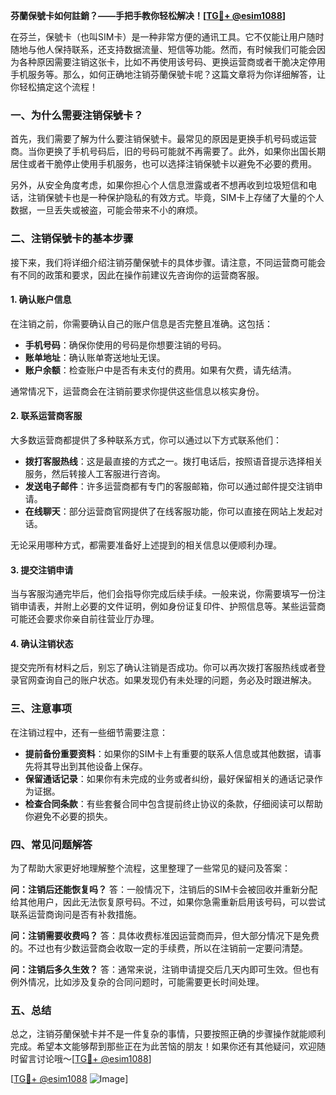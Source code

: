 **芬蘭保號卡如何註銷？——手把手教你轻松解决！[[TG💪+ @esim1088](https://t.me/s/esim1088)]**

在芬兰，保號卡（也叫SIM卡）是一种非常方便的通讯工具。它不仅能让用户随时随地与他人保持联系，还支持数据流量、短信等功能。然而，有时候我们可能会因为各种原因需要注销这张卡，比如不再使用该号码、更换运营商或者干脆决定停用手机服务等。那么，如何正确地注销芬蘭保號卡呢？这篇文章将为你详细解答，让你轻松搞定这个流程！

### 一、为什么需要注销保號卡？

首先，我们需要了解为什么要注销保號卡。最常见的原因是更换手机号码或运营商。当你更换了手机号码后，旧的号码可能就不再需要了。此外，如果你出国长期居住或者干脆停止使用手机服务，也可以选择注销保號卡以避免不必要的费用。

另外，从安全角度考虑，如果你担心个人信息泄露或者不想再收到垃圾短信和电话，注销保號卡也是一种保护隐私的有效方式。毕竟，SIM卡上存储了大量的个人数据，一旦丢失或被盗，可能会带来不小的麻烦。

### 二、注销保號卡的基本步骤

接下来，我们将详细介绍注销芬蘭保號卡的具体步骤。请注意，不同运营商可能会有不同的政策和要求，因此在操作前建议先咨询你的运营商客服。

#### 1. 确认账户信息

在注销之前，你需要确认自己的账户信息是否完整且准确。这包括：

- **手机号码**：确保你使用的号码是你想要注销的号码。
- **账单地址**：确认账单寄送地址无误。
- **账户余额**：检查账户中是否有未支付的费用。如果有欠费，请先结清。

通常情况下，运营商会在注销前要求你提供这些信息以核实身份。

#### 2. 联系运营商客服

大多数运营商都提供了多种联系方式，你可以通过以下方式联系他们：

- **拨打客服热线**：这是最直接的方式之一。拨打电话后，按照语音提示选择相关服务，然后转接人工客服进行咨询。
- **发送电子邮件**：许多运营商都有专门的客服邮箱，你可以通过邮件提交注销申请。
- **在线聊天**：部分运营商官网提供了在线客服功能，你可以直接在网站上发起对话。

无论采用哪种方式，都需要准备好上述提到的相关信息以便顺利办理。

#### 3. 提交注销申请

当与客服沟通完毕后，他们会指导你完成后续手续。一般来说，你需要填写一份注销申请表，并附上必要的文件证明，例如身份证复印件、护照信息等。某些运营商可能还会要求你亲自前往营业厅办理。

#### 4. 确认注销状态

提交完所有材料之后，别忘了确认注销是否成功。你可以再次拨打客服热线或者登录官网查询自己的账户状态。如果发现仍有未处理的问题，务必及时跟进解决。

### 三、注意事项

在注销过程中，还有一些细节需要注意：

- **提前备份重要资料**：如果你的SIM卡上有重要的联系人信息或其他数据，请事先将其导出到其他设备上保存。
- **保留通话记录**：如果你有未完成的业务或者纠纷，最好保留相关的通话记录作为证据。
- **检查合同条款**：有些套餐合同中包含提前终止协议的条款，仔细阅读可以帮助你避免不必要的损失。

### 四、常见问题解答

为了帮助大家更好地理解整个流程，这里整理了一些常见的疑问及答案：

**问：注销后还能恢复吗？**
答：一般情况下，注销后的SIM卡会被回收并重新分配给其他用户，因此无法恢复原号码。不过，如果你急需重新启用该号码，可以尝试联系运营商询问是否有补救措施。

**问：注销需要收费吗？**
答：具体收费标准因运营商而异，但大部分情况下是免费的。不过也有少数运营商会收取一定的手续费，所以在注销前一定要问清楚。

**问：注销后多久生效？**
答：通常来说，注销申请提交后几天内即可生效。但也有例外情况，比如涉及复杂的合同问题时，可能需要更长时间处理。

### 五、总结

总之，注销芬蘭保號卡并不是一件复杂的事情，只要按照正确的步骤操作就能顺利完成。希望本文能够帮到那些正在为此苦恼的朋友！如果你还有其他疑问，欢迎随时留言讨论哦～[[TG💪+ @esim1088](https://t.me/s/esim1088)]

[[TG💪+ @esim1088](https://t.me/s/esim1088) ![Image](https://i.postimg.cc/4NQfJmqS/Snipaste-2025-05-13-00-14-12.png)]